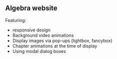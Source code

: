 ## Algebra website

Featuring:
- responsive design
- Background video animations
- Display images via pop-ups (lightbox, fancybox)
- Chapter animations at the time of display
- Using modal dialog boxes